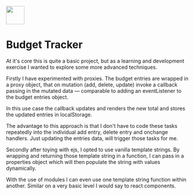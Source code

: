 <img src='rpg-digital.ico' width='50'/>

# Budget Tracker
At it's core this is quite a basic project, but as a learning and development exercise I wanted to explore some more advanced techniques.

Firstly I have experimented with proxies. The budget entries are wrapped in a proxy object, that on mutation (add, delete, update) invoke a callback passing in the mutated data — comparable to adding an eventListener to the budget entries object.

In this use case the callback updates and renders the new total and stores the updated entries in localStorage.

The advantage to this approach is that I don't have to code these tasks repeatedly into the individual add entry, delete entry and onchange handlers. Just updating the entries data, will trigger those tasks for me.

Secondly after toying with ejs, I opted to use vanilla template strings. By wrapping and returning those template string in a function, I can pass in a properties object which will then populate the string with values dynamically.

With the use of modules I can even use one template string function within another. Similar on a very basic level I would say to react components.
